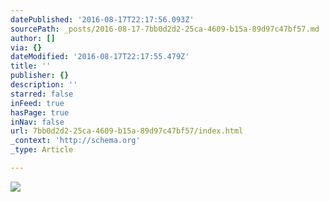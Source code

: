 ```yaml
---
datePublished: '2016-08-17T22:17:56.093Z'
sourcePath: _posts/2016-08-17-7bb0d2d2-25ca-4609-b15a-89d97c47bf57.md
author: []
via: {}
dateModified: '2016-08-17T22:17:55.479Z'
title: ''
publisher: {}
description: ''
starred: false
inFeed: true
hasPage: true
inNav: false
url: 7bb0d2d2-25ca-4609-b15a-89d97c47bf57/index.html
_context: 'http://schema.org'
_type: Article

---
```

![](https://the-grid-user-content.s3-us-west-2.amazonaws.com/e1a9ad39-e750-4ca1-903b-60448a6a5929.jpg)